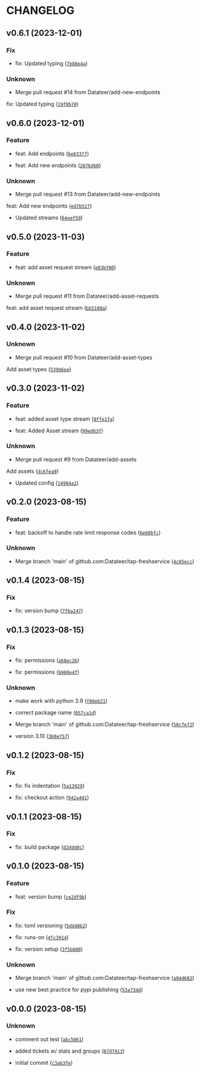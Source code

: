 # CHANGELOG



## v0.6.1 (2023-12-01)

### Fix

* fix: Updated typing ([`7b88e4a`](https://github.com/Datateer/tap-freshservice/commit/7b88e4aab94b7c61e9c72037e7710e393f7378c5))

### Unknown

* Merge pull request #14 from Datateer/add-new-endpoints

fix: Updated typing ([`19f0b70`](https://github.com/Datateer/tap-freshservice/commit/19f0b7029491bab22050ba8bf0a72e160451d20b))


## v0.6.0 (2023-12-01)

### Feature

* feat: Add endpoints ([`6e83377`](https://github.com/Datateer/tap-freshservice/commit/6e833776c8b165b183afb9defdc5523bf33cc9dd))

* feat: Add new endpoints ([`2076db0`](https://github.com/Datateer/tap-freshservice/commit/2076db0e7777bf8133ab9e16a69a865cf6aca8eb))

### Unknown

* Merge pull request #13 from Datateer/add-new-endpoints

feat: Add new endpoints ([`ed7b527`](https://github.com/Datateer/tap-freshservice/commit/ed7b527486d624f303735327b06f04575337ecdc))

* Updated streams ([`64eef59`](https://github.com/Datateer/tap-freshservice/commit/64eef59ac082599e251cb10c8e1293c161fb8fe6))


## v0.5.0 (2023-11-03)

### Feature

* feat: add asset request stream ([`e83bf00`](https://github.com/Datateer/tap-freshservice/commit/e83bf003f42211cfd39cb6ebeffc17a3204bca34))

### Unknown

* Merge pull request #11 from Datateer/add-asset-requests

feat: add asset request stream ([`bb5188a`](https://github.com/Datateer/tap-freshservice/commit/bb5188a7229731f714fcf64a3ea333904723c5ab))


## v0.4.0 (2023-11-02)

### Unknown

* Merge pull request #10 from Datateer/add-asset-types

Add asset types ([`539b6ee`](https://github.com/Datateer/tap-freshservice/commit/539b6ee71f9c5d77e41a0b44ec448b9cfb6df524))


## v0.3.0 (2023-11-02)

### Feature

* feat: added asset type stream ([`9ffe1fa`](https://github.com/Datateer/tap-freshservice/commit/9ffe1fa89f69a64c8aff5e5cbb002b1106aaa630))

* feat: Added Asset stream ([`99ed63f`](https://github.com/Datateer/tap-freshservice/commit/99ed63f3eda4dd99141a5b24936727a9216b2df4))

### Unknown

* Merge pull request #9 from Datateer/add-assets

Add assets ([`dc6fea9`](https://github.com/Datateer/tap-freshservice/commit/dc6fea9b463989e6593c12cf12579595b38104dd))

* Updated config ([`14984a1`](https://github.com/Datateer/tap-freshservice/commit/14984a144d0f5c9e254dc27e98b0fc9b485b19bb))


## v0.2.0 (2023-08-15)

### Feature

* feat: backoff to handle rate limit response codes ([`6e60bfc`](https://github.com/Datateer/tap-freshservice/commit/6e60bfce15a100271c4b82382ee334333778b16b))

### Unknown

* Merge branch &#39;main&#39; of github.com:Datateer/tap-freshservice ([`4c85ecc`](https://github.com/Datateer/tap-freshservice/commit/4c85ecc8a21affa7994e3a63e36dd66b008e1365))


## v0.1.4 (2023-08-15)

### Fix

* fix: version bump ([`7f6a247`](https://github.com/Datateer/tap-freshservice/commit/7f6a2477e9a412e86c78cad0071546ba403dd2c1))


## v0.1.3 (2023-08-15)

### Fix

* fix: permissions ([`a68ec2b`](https://github.com/Datateer/tap-freshservice/commit/a68ec2bfe43ab4892764d9acbeae0c3968f77d1a))

* fix: permissions ([`b960e4f`](https://github.com/Datateer/tap-freshservice/commit/b960e4f2ce8eeb38b118eedd311f6cfca1d8c4b6))

### Unknown

* make work with python 3.9 ([`f08eb21`](https://github.com/Datateer/tap-freshservice/commit/f08eb21b5d37055f55d82712d681494f710266d6))

* correct package name ([`057ca1d`](https://github.com/Datateer/tap-freshservice/commit/057ca1dace4cfb40780f86259bea828840e391b1))

* Merge branch &#39;main&#39; of github.com:Datateer/tap-freshservice ([`50cfef2`](https://github.com/Datateer/tap-freshservice/commit/50cfef2b0ec6471bb9328d697b8e89778301251c))

* version 3.10 ([`3b0e757`](https://github.com/Datateer/tap-freshservice/commit/3b0e75733d2955414a703ef8ae307ca80e83c3d3))


## v0.1.2 (2023-08-15)

### Fix

* fix: fix indentation ([`5a13929`](https://github.com/Datateer/tap-freshservice/commit/5a13929ac6118e18d0d711b55f44030c443038ef))

* fix: checkout action ([`942a4d1`](https://github.com/Datateer/tap-freshservice/commit/942a4d12767ebaeaab263aeff7b5ec7faf91bebb))


## v0.1.1 (2023-08-15)

### Fix

* fix: build package ([`d2ddd0c`](https://github.com/Datateer/tap-freshservice/commit/d2ddd0ca36276ad9c45f51b1c37ec92d3b30a5c4))


## v0.1.0 (2023-08-15)

### Feature

* feat: version bump ([`ce2df9b`](https://github.com/Datateer/tap-freshservice/commit/ce2df9b807e65e07452e6497f7e16757d5191af9))

### Fix

* fix: toml versioning ([`5dd48b2`](https://github.com/Datateer/tap-freshservice/commit/5dd48b20d38018d05597eb8f222bc55b5926634a))

* fix: runs-on ([`4fc3914`](https://github.com/Datateer/tap-freshservice/commit/4fc39142ca0b89edc3e99ac8bc588f1239be424f))

* fix: version setup ([`3f5b880`](https://github.com/Datateer/tap-freshservice/commit/3f5b8801fd4950b93524aafac7c290dbc585f006))

### Unknown

* Merge branch &#39;main&#39; of github.com:Datateer/tap-freshservice ([`a04d682`](https://github.com/Datateer/tap-freshservice/commit/a04d682067e4f699a68d2fd820d88abe493b0a36))

* use new best practice for pypi publishing ([`53a73dd`](https://github.com/Datateer/tap-freshservice/commit/53a73dd8c45d2c8cbfc755dcbe663bdd68245820))


## v0.0.0 (2023-08-15)

### Unknown

* comment out test ([`abc5061`](https://github.com/Datateer/tap-freshservice/commit/abc5061885d2875204933a8cef24d140a14d6a5c))

* added tickets w/ stats and groups ([`87d7913`](https://github.com/Datateer/tap-freshservice/commit/87d79138d61fbaeec27320773768f5eaa10ffa9f))

* initial commit ([`c3ab3fe`](https://github.com/Datateer/tap-freshservice/commit/c3ab3feab0cc2685455fd9f7e9fdb16647ba3ffb))

